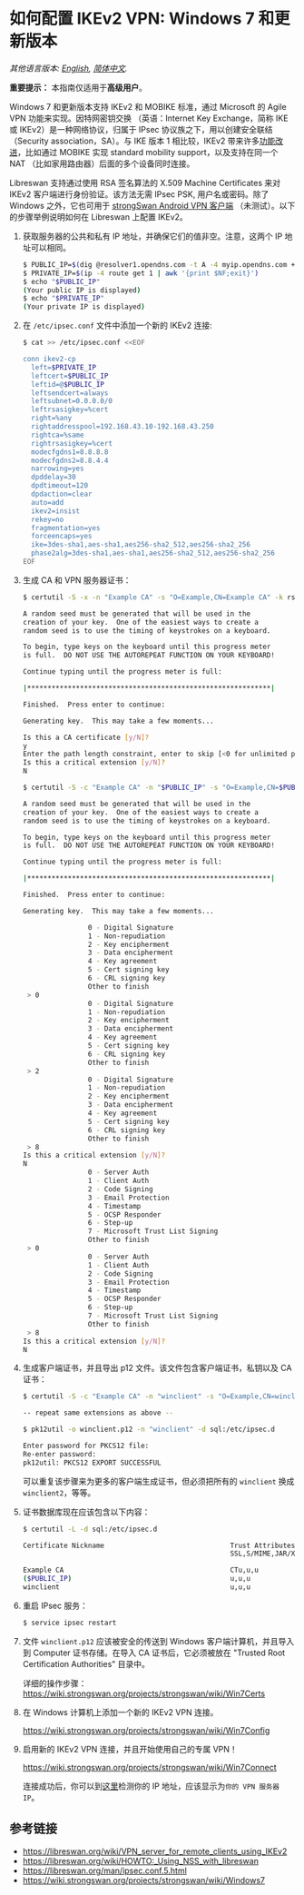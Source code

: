 ﻿# 如何配置 IKEv2 VPN: Windows 7 和更新版本

*其他语言版本: [English](ikev2-howto.md), [简体中文](ikev2-howto-zh.md).*

**重要提示：** 本指南仅适用于**高级用户**。

Windows 7 和更新版本支持 IKEv2 和 MOBIKE 标准，通过 Microsoft 的 Agile VPN 功能来实现。因特网密钥交换 （英语：Internet Key Exchange，简称 IKE 或 IKEv2）是一种网络协议，归属于 IPsec 协议族之下，用以创建安全联结 （Security association，SA）。与 IKE 版本 1 相比较，IKEv2 带来许多<a href="https://en.wikipedia.org/wiki/Internet_Key_Exchange#Improvements_with_IKEv2" target="_blank">功能改进</a>，比如通过 MOBIKE 实现 standard mobility support，以及支持在同一个 NAT （比如家用路由器）后面的多个设备同时连接。

Libreswan 支持通过使用 RSA 签名算法的 X.509 Machine Certificates 来对 IKEv2 客户端进行身份验证。该方法无需 IPsec PSK, 用户名或密码。除了 Windows 之外，它也可用于 <a href="https://wiki.strongswan.org/projects/strongswan/wiki/AndroidVpnClient" target="_blank">strongSwan Android VPN 客户端</a> （未测试）。以下的步骤举例说明如何在 Libreswan 上配置 IKEv2。

1. 获取服务器的公共和私有 IP 地址，并确保它们的值非空。注意，这两个 IP 地址可以相同。

   ```bash
   $ PUBLIC_IP=$(dig @resolver1.opendns.com -t A -4 myip.opendns.com +short)
   $ PRIVATE_IP=$(ip -4 route get 1 | awk '{print $NF;exit}')
   $ echo "$PUBLIC_IP"
   (Your public IP is displayed)
   $ echo "$PRIVATE_IP"
   (Your private IP is displayed)
   ```

1. 在 `/etc/ipsec.conf` 文件中添加一个新的 IKEv2 连接:

   ```bash
   $ cat >> /etc/ipsec.conf <<EOF

   conn ikev2-cp
     left=$PRIVATE_IP
     leftcert=$PUBLIC_IP
     leftid=@$PUBLIC_IP
     leftsendcert=always
     leftsubnet=0.0.0.0/0
     leftrsasigkey=%cert
     right=%any
     rightaddresspool=192.168.43.10-192.168.43.250
     rightca=%same
     rightrsasigkey=%cert
     modecfgdns1=8.8.8.8
     modecfgdns2=8.8.4.4
     narrowing=yes
     dpddelay=30
     dpdtimeout=120
     dpdaction=clear
     auto=add
     ikev2=insist
     rekey=no
     fragmentation=yes
     forceencaps=yes
     ike=3des-sha1,aes-sha1,aes256-sha2_512,aes256-sha2_256
     phase2alg=3des-sha1,aes-sha1,aes256-sha2_512,aes256-sha2_256
   EOF
   ```

1. 生成 CA 和 VPN 服务器证书：

   ```bash
   $ certutil -S -x -n "Example CA" -s "O=Example,CN=Example CA" -k rsa -g 4096 -v 12 -d sql:/etc/ipsec.d -t "CT,," -2

   A random seed must be generated that will be used in the
   creation of your key.  One of the easiest ways to create a
   random seed is to use the timing of keystrokes on a keyboard.

   To begin, type keys on the keyboard until this progress meter
   is full.  DO NOT USE THE AUTOREPEAT FUNCTION ON YOUR KEYBOARD!

   Continue typing until the progress meter is full:

   |************************************************************|

   Finished.  Press enter to continue:

   Generating key.  This may take a few moments...

   Is this a CA certificate [y/N]?
   y
   Enter the path length constraint, enter to skip [<0 for unlimited path]: >
   Is this a critical extension [y/N]?
   N

   $ certutil -S -c "Example CA" -n "$PUBLIC_IP" -s "O=Example,CN=$PUBLIC_IP" -k rsa -g 4096 -v 12 -d sql:/etc/ipsec.d -t ",," -1 -6 -8 "$PUBLIC_IP"

   A random seed must be generated that will be used in the
   creation of your key.  One of the easiest ways to create a
   random seed is to use the timing of keystrokes on a keyboard.

   To begin, type keys on the keyboard until this progress meter
   is full.  DO NOT USE THE AUTOREPEAT FUNCTION ON YOUR KEYBOARD!

   Continue typing until the progress meter is full:

   |************************************************************|

   Finished.  Press enter to continue:

   Generating key.  This may take a few moments...

                   0 - Digital Signature
                   1 - Non-repudiation
                   2 - Key encipherment
                   3 - Data encipherment
                   4 - Key agreement
                   5 - Cert signing key
                   6 - CRL signing key
                   Other to finish
    > 0
                   0 - Digital Signature
                   1 - Non-repudiation
                   2 - Key encipherment
                   3 - Data encipherment
                   4 - Key agreement
                   5 - Cert signing key
                   6 - CRL signing key
                   Other to finish
    > 2
                   0 - Digital Signature
                   1 - Non-repudiation
                   2 - Key encipherment
                   3 - Data encipherment
                   4 - Key agreement
                   5 - Cert signing key
                   6 - CRL signing key
                   Other to finish
    > 8
   Is this a critical extension [y/N]?
   N
                   0 - Server Auth
                   1 - Client Auth
                   2 - Code Signing
                   3 - Email Protection
                   4 - Timestamp
                   5 - OCSP Responder
                   6 - Step-up
                   7 - Microsoft Trust List Signing
                   Other to finish
    > 0
                   0 - Server Auth
                   1 - Client Auth
                   2 - Code Signing
                   3 - Email Protection
                   4 - Timestamp
                   5 - OCSP Responder
                   6 - Step-up
                   7 - Microsoft Trust List Signing
                   Other to finish
    > 8
   Is this a critical extension [y/N]?
   N
   ```

1. 生成客户端证书，并且导出 p12 文件。该文件包含客户端证书，私钥以及 CA 证书：

   ```bash
   $ certutil -S -c "Example CA" -n "winclient" -s "O=Example,CN=winclient" -k rsa -g 4096 -v 12 -d sql:/etc/ipsec.d -t ",," -1 -6 -8 "winclient"

   -- repeat same extensions as above --

   $ pk12util -o winclient.p12 -n "winclient" -d sql:/etc/ipsec.d

   Enter password for PKCS12 file:
   Re-enter password:
   pk12util: PKCS12 EXPORT SUCCESSFUL
   ```

   可以重复该步骤来为更多的客户端生成证书，但必须把所有的 `winclient` 换成 `winclient2`，等等。

1. 证书数据库现在应该包含以下内容：

   ```bash
   $ certutil -L -d sql:/etc/ipsec.d

   Certificate Nickname                               Trust Attributes
                                                      SSL,S/MIME,JAR/XPI

   Example CA                                         CTu,u,u
   ($PUBLIC_IP)                                       u,u,u
   winclient                                          u,u,u
   ```

1. 重启 IPsec 服务：

   ```bash
   $ service ipsec restart
   ```

1. 文件 `winclient.p12` 应该被安全的传送到 Windows 客户端计算机，并且导入到 Computer 证书存储。在导入 CA 证书后，它必须被放在 "Trusted Root Certification Authorities" 目录中。

   详细的操作步骤：   
   https://wiki.strongswan.org/projects/strongswan/wiki/Win7Certs

1. 在 Windows 计算机上添加一个新的 IKEv2 VPN 连接。

   https://wiki.strongswan.org/projects/strongswan/wiki/Win7Config

1. 启用新的 IKEv2 VPN 连接，并且开始使用自己的专属 VPN！

   https://wiki.strongswan.org/projects/strongswan/wiki/Win7Connect

   连接成功后，你可以到<a href="https://www.whatismyip.com" target="_blank">这里</a>检测你的 IP 地址，应该显示为`你的 VPN 服务器 IP`。

## 参考链接

* https://libreswan.org/wiki/VPN_server_for_remote_clients_using_IKEv2
* https://libreswan.org/wiki/HOWTO:_Using_NSS_with_libreswan
* https://libreswan.org/man/ipsec.conf.5.html
* https://wiki.strongswan.org/projects/strongswan/wiki/Windows7
